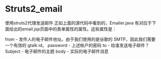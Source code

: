 # Struts2_email
使用struts2代理发送邮件
正如上面的源代码中看到的，Emailer.java 有对应于下面给出的email.jsp页面中的表单属性的属性。这些属性是：

from - 发件人的电子邮件地址。由于我们使用的是谷歌的 SMTP，因此我们需要一个有效的 gtalk id。
password - 上述帐户的密码
to - 给谁发送电子邮件？
Subject - 电子邮件的主题
body - 实际的电子邮件消息
